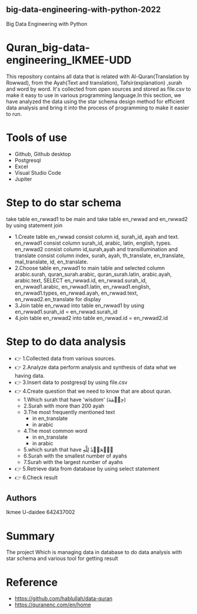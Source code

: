 ## big-data-engineering-with-python-2022
Big Data Engineering with Python

# Quran_big-data-engineering_IKMEE-UDD
This repository contains all data that is related with Al-Quran(Translation by Rowwad), from the Ayah(Text and translation), Tafsir(explanation) ,surah and word by word. It's collected from open sources and stored as file.csv to make it easy to use in various programming language.In this section, we have analyzed the data using the star schema design method for efficient data analysis and bring it into the process of programming to make it easier to run.


# Tools of use
- Github, Github desktop 
- Postgresql
- Excel
- Visual Studio Code
- Jupiter

# Step to do star schema
take table en_rwwad1 to be main and take table en_rwwad and en_rwwad2 by using statement join

- 1.Create table en_rwwad consist column id, surah_id, ayah and text. en_rwwad1 consist column surah_id, arabic, latin, english, types. en_rwwad2 consist column id,surah,ayah and transillumination and translate consist column index, surah, ayah, th_translate, en_translate, mal_translate, id, en_translate.
- 2.Choose table en_rwwad1 to main table and selected column arabic.surah, quran_surah.arabic, quran_surah.latin, arabic.ayah, arabic.text, SELECT en_rwwad.id,
en_rwwad.surah_id, en_rwwad1.arabic, en_rwwad1.latin, en_rwwad1.english, en_rwwad1.types, en_rwwad.ayah, en_rwwad.text,
en_rwwad2.en_translate for display
- 3.Join table en_rwwad into table en_rwwad1 by using en_rwwad1.surah_id = en_rwwad.surah_id
- 4.join table en_rwwad2 into table en_rwwad.id = en_rwwad2.id

# Step to do data analysis
- 👉 1.Collected data from various sources.
- 👉 2.Analyze data perform analysis and synthesis of data what we having data.
- 👉 3.Insert data to postgresql by using file.csv
- 👉 4.Create question that we need to know that are about quran.
   - 1.Which surah that have 'wisdom' (حِكۡمَةَ)
   - 2.Surah with more than 200 ayah
   - 3.The most frequently mentioned text
     - in en_translate
     - in arabic
   - 4.The most common word
     - in en_translate
     - in arabic
   - 5.which surah that have ٱلۡحَمۡدُ لِلَّهِ
   - 6.Surah with the smallest number of ayahs
   - 7.Surah with the largest number of ayahs
- 👉 5.Retrieve data from database by using select statement
- 👉 6.Check result

## Authors
Ikmee U-daidee 642437002

# Summary
The project Which is managing data in database to do data analysis with star schema and various tool for getting result

# Reference
- https://github.com/hablullah/data-quran
- https://quranenc.com/en/home
